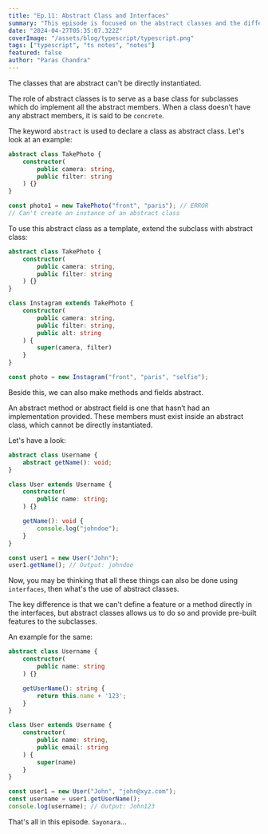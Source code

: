 ```yaml
---
title: "Ep.11: Abstract Class and Interfaces"
summary: "This episode is focused on the abstract classes and the difference between abstract classes & interfaces."
date: "2024-04-27T05:35:07.322Z"
coverImage: "/assets/blog/typescript/typescript.png"
tags: ["typescript", "ts notes", "notes"]
featured: false
author: "Paras Chandra"
---
```


The classes that are abstract can't be directly instantiated.

The role of abstract classes is to serve as a base class for subclasses which do implement all the abstract members. When a class doesn’t have any abstract members, it is said to be `concrete`.

The keyword `abstract` is used to declare a class as abstract class. Let's look at an example:
```ts
abstract class TakePhoto {
    constructor(
        public camera: string,
        public filter: string
    ) {}
}

const photo1 = new TakePhoto("front", "paris"); // ERROR
// Can't create an instance of an abstract class
```

To use this abstract class as a template, extend the subclass with abstract class:
```ts
abstract class TakePhoto {
    constructor(
        public camera: string,
        public filter: string
    ) {}
}

class Instagram extends TakePhoto {
    constructor(
        public camera: string,
        public filter: string,
        public alt: string
    ) {
        super(camera, filter)
    }
}

const photo = new Instagram("front", "paris", "selfie");
```

Beside this, we can also make methods and fields abstract.

An abstract method or abstract field is one that hasn’t had an implementation provided. These members must exist inside an abstract class, which cannot be directly instantiated.

Let's have a look:
```ts
abstract class Username {
    abstract getName(): void;
}

class User extends Username {
    constructor(
        public name: string;
    ) {}

    getName(): void {
        console.log("johndoe");
    }
}

const user1 = new User("John");
user1.getName(); // Output: johndoe
```

Now, you may be thinking that all these things can also be done using `interfaces`, then what's the use of abstract classes.

The key difference is that we can't define a feature or a method directly in the interfaces, but abstract classes allows us to do so and provide pre-built features to the subclasses.

An example for the same:
```ts
abstract class Username {
    constructor(
        public name: string
    ) {}

    getUserName(): string {
        return this.name + '123';
    }
}

class User extends Username {
    constructor(
        public name: string,
        public email: string
    ) {
        super(name)
    }
}

const user1 = new User("John", "john@xyz.com");
const username = user1.getUserName();
console.log(username); // Output: John123
```

That's all in this episode. `Sayonara`...